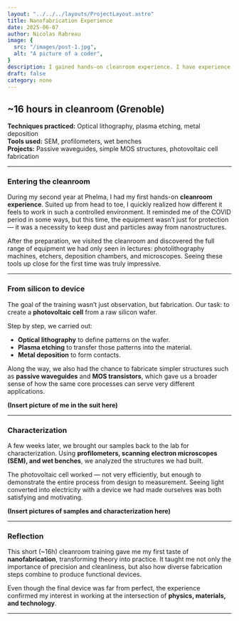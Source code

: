 ```yaml
---
layout: "../../../layouts/ProjectLayout.astro"
title: Nanofabrication Experience
date: 2025-06-07
author: Nicolas Rabreau
image: {
  src: "/images/post-1.jpg",
  alt: "A picture of a coder",
}
description: I gained hands-on cleanroom experience. I have experience in optical lithography, plasma etching, deposition and device characterisation at Phelma.
draft: false
category: none
---
```


## ~16 hours in cleanroom (Grenoble)

**Techniques practiced:** Optical lithography, plasma etching, metal deposition  
**Tools used:** SEM, profilometers, wet benches  
**Projects:** Passive waveguides, simple MOS structures, photovoltaic cell fabrication  

---

### Entering the cleanroom

During my second year at Phelma, I had my first hands-on **cleanroom experience**. Suited up from head to toe, I quickly realized how different it feels to work in such a controlled environment. It reminded me of the COVID period in some ways, but this time, the equipment wasn’t just for protection — it was a necessity to keep dust and particles away from nanostructures.  

After the preparation, we visited the cleanroom and discovered the full range of equipment we had only seen in lectures: photolithography machines, etchers, deposition chambers, and microscopes. Seeing these tools up close for the first time was truly impressive.  

---

### From silicon to device

The goal of the training wasn’t just observation, but fabrication. Our task: to create a **photovoltaic cell** from a raw silicon wafer.  

Step by step, we carried out:  
- **Optical lithography** to define patterns on the wafer.  
- **Plasma etching** to transfer those patterns into the material.  
- **Metal deposition** to form contacts.  

Along the way, we also had the chance to fabricate simpler structures such as **passive waveguides** and **MOS transistors**, which gave us a broader sense of how the same core processes can serve very different applications.  

**(Insert picture of me in the suit here)**  

---

### Characterization

A few weeks later, we brought our samples back to the lab for characterization. Using **profilometers, scanning electron microscopes (SEM), and wet benches**, we analyzed the structures we had built.  

The photovoltaic cell worked — not very efficiently, but enough to demonstrate the entire process from design to measurement. Seeing light converted into electricity with a device we had made ourselves was both satisfying and motivating.  

**(Insert pictures of samples and characterization here)**  

---

### Reflection

This short (~16h) cleanroom training gave me my first taste of **nanofabrication**, transforming theory into practice. It taught me not only the importance of precision and cleanliness, but also how diverse fabrication steps combine to produce functional devices.  

Even though the final device was far from perfect, the experience confirmed my interest in working at the intersection of **physics, materials, and technology**.  

---
